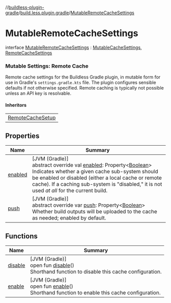 //[buildless-plugin-gradle](../../../index.md)/[build.less.plugin.gradle](../index.md)/[MutableRemoteCacheSettings](index.md)

# MutableRemoteCacheSettings

interface [MutableRemoteCacheSettings](index.md) : [MutableCacheSettings](../-mutable-cache-settings/index.md), [RemoteCacheSettings](../-remote-cache-settings/index.md)

###  Mutable Settings: Remote Cache

Remote cache settings for the Buildless Gradle plugin, in mutable form for use in Gradle's `settings.gradle.kts` file. The plugin configures sensible defaults if not otherwise specified. Remote caching is typically not possible unless an API key is resolvable.

#### Inheritors

| |
|---|
| [RemoteCacheSetup](../-buildless-extension/-remote-cache-setup/index.md) |

## Properties

| Name | Summary |
|---|---|
| [enabled](../-mutable-cache-settings/enabled.md) | [JVM (Gradle)]<br>abstract override val [enabled](../-mutable-cache-settings/enabled.md): Property&lt;[Boolean](https://kotlinlang.org/api/latest/jvm/stdlib/kotlin/-boolean/index.html)&gt;<br>Indicates whether a given cache sub-system should be enabled or disabled (either a local cache or remote cache). If a caching sub-system is &quot;disabled,&quot; it is not used *at all* for the current build. |
| [push](push.md) | [JVM (Gradle)]<br>abstract override var [push](push.md): Property&lt;[Boolean](https://kotlinlang.org/api/latest/jvm/stdlib/kotlin/-boolean/index.html)&gt;<br>Whether build outputs will be uploaded to the cache as needed; enabled by default. |

## Functions

| Name | Summary |
|---|---|
| [disable](../-buildless-extension-a-p-i/-cache-settings/disable.md) | [JVM (Gradle)]<br>open fun [disable](../-buildless-extension-a-p-i/-cache-settings/disable.md)()<br>Shorthand function to disable this cache configuration. |
| [enable](../-buildless-extension-a-p-i/-cache-settings/enable.md) | [JVM (Gradle)]<br>open fun [enable](../-buildless-extension-a-p-i/-cache-settings/enable.md)()<br>Shorthand function to enable this cache configuration. |
